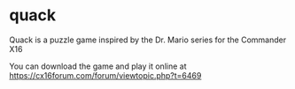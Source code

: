 # quack

Quack is a puzzle game inspired by the Dr. Mario series for the Commander X16

You can download the game and play it online at https://cx16forum.com/forum/viewtopic.php?t=6469
